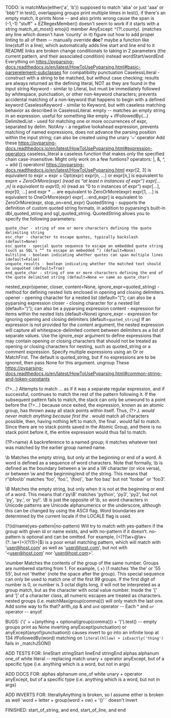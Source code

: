 TODO:
is matchMax(either('a', 'b')) supposed to match 'aba' or just 'aaa' or 'bbb'?
in test(), overlapping groups print multiple times
in test(), if there's an empty match, it prints None -- and also prints wrong cause the span is (-1,-1)
"stuff" + EZRegexMember() doesn't seem to work if it starts with a string
match_at_most()
emoji() member
AnyExcept: ^(?!.*county).* (matches any line which doesn't have 'county' in it)
figure out how to add proper linting to all of them -- manually override __doc__?
maybe a function like line(stuff in a line), which automatically adds line start and line end to it
README links are broken
change conditionals to taking in 2 parameters (the current pattern, and their associated condition) instead
wordStart/wordEnd
Everything on https://pyparsing-docs.readthedocs.io/en/latest/HowToUsePyparsing.html#basic-parserelement-subclasses for compatibility
punctuation
CaselessLiteral - construct with a string to be matched, but without case checking; results are always returned as the defining literal, NOT as they are found in the input string
Keyword - similar to Literal, but must be immediately followed by whitespace, punctuation, or other non-keyword characters; prevents accidental matching of a non-keyword that happens to begin with a defined keyword
CaselessKeyword - similar to Keyword, but with caseless matching behavior as described in CaselessLiteral.
empty -- matches an empty string in an expression. useful for something like empty + ifFollowedBy(...)
DelimitedList - used for matching one or more occurrences of expr, separated by delim.
NotAny - a negative lookahead expression, prevents matching of named expressions, does not advance the parsing position within the input string; can also be created using the unary ‘~’ operator
Add these https://pyparsing-docs.readthedocs.io/en/latest/HowToUsePyparsing.html#expression-operators
caseless_literal
a caseless function that makes only the specified chain case-insensitive. Might only work on a few funtions?
operators: |, &, ^, ~
add [] operators!
    https://pyparsing-docs.readthedocs.io/en/latest/HowToUsePyparsing.html
    expr[2, 3] is equivalent to expr + expr + Opt(expr)
    expr[n, ...] or expr[n,] is equivalent to expr*n + ZeroOrMore(expr) (read as “at least n instances of expr”)
    expr[... ,n] is equivalent to expr*(0, n) (read as “0 to n instances of expr”)
    expr[...], expr[0, ...] and expr * ... are equivalent to ZeroOrMore(expr)
    expr[1, ...] is equivalent to OneOrMore(expr)
    expr[...:end_expr] is equivalent to ZeroOrMore(expr, stop_on=end_expr)
QuotedString - supports the definition of custom quoted string formats, in addition to pyparsing’s built-in dbl_quoted_string and sgl_quoted_string. QuotedString allows you to specify the following parameters:

    quote_char - string of one or more characters defining the quote delimiting string
    esc_char - character to escape quotes, typically backslash (default=None)
    esc_quote - special quote sequence to escape an embedded quote string (such as SQL’s “” to escape an embedded “) (default=None)
    multiline - boolean indicating whether quotes can span multiple lines (default=False)
    unquote_results - boolean indicating whether the matched text should be unquoted (default=True)
    end_quote_char - string of one or more characters defining the end of the quote delimited string (default=None => same as quote_char)
nested_expr(opener, closer, content=None, ignore_expr=quoted_string) - method for defining nested lists enclosed in opening and closing delimiters.
    opener - opening character for a nested list (default=”(“); can also be a pyparsing expression
    closer - closing character for a nested list (default=”)”); can also be a pyparsing expression
    content - expression for items within the nested lists (default=None)
    ignore_expr - expression for ignoring opening and closing delimiters (default=``quoted_string``)
    If an expression is not provided for the content argument, the nested expression will capture all whitespace-delimited content between delimiters as a list of separate values.
    Use the ignore_expr argument to define expressions that may contain opening or closing characters that should not be treated as opening or closing characters for nesting, such as quoted_string or a comment expression. Specify multiple expressions using an Or or MatchFirst. The default is quoted_string, but if no expressions are to be ignored, then pass None for this argument.
ungroup
These https://pyparsing-docs.readthedocs.io/en/latest/HowToUsePyparsing.html#common-string-and-token-constants


(?>...)
Attempts to match ... as if it was a separate regular expression, and if successful, continues to match the rest of the pattern following it. If the subsequent pattern fails to match, the stack can only be unwound to a point before the (?>...) because once exited, the expression, known as an atomic group, has thrown away all stack points within itself. Thus, (?>.*). would never match anything because first the .* would match all characters possible, then, having nothing left to match, the final . would fail to match. Since there are no stack points saved in the Atomic Group, and there is no stack point before it, the entire expression would thus fail to match.

(?P=name)
A backreference to a named group; it matches whatever text was matched by the earlier group named name.

\b
Matches the empty string, but only at the beginning or end of a word. A word is defined as a sequence of word characters. Note that formally, \b is defined as the boundary between a \w and a \W character (or vice versa), or between \w and the beginning/end of the string. This means that r'\bfoo\b' matches 'foo', 'foo.', '(foo)', 'bar foo baz' but not 'foobar' or 'foo3'.

\B
Matches the empty string, but only when it is not at the beginning or end of a word. This means that r'py\B' matches 'python', 'py3', 'py2', but not 'py', 'py.', or 'py!'. \B is just the opposite of \b, so word characters in Unicode patterns are Unicode alphanumerics or the underscore, although this can be changed by using the ASCII flag. Word boundaries are determined by the current locale if the LOCALE flag is used.

(?(id/name)yes-pattern|no-pattern)
Will try to match with yes-pattern if the group with given id or name exists, and with no-pattern if it doesn’t. no-pattern is optional and can be omitted. For example, (<)?(\w+@\w+(?:\.\w+)+)(?(1)>|$) is a poor email matching pattern, which will match with '<user@host.com>' as well as 'user@host.com', but not with '<user@host.com' nor 'user@host.com>'.

\number
Matches the contents of the group of the same number. Groups are numbered starting from 1. For example, (.+) \1 matches 'the the' or '55 55', but not 'thethe' (note the space after the group). This special sequence can only be used to match one of the first 99 groups. If the first digit of number is 0, or number is 3 octal digits long, it will not be interpreted as a group match, but as the character with octal value number. Inside the '[' and ']' of a character class, all numeric escapes are treated as characters.
nested groups (i.e. matchMax(group(comma))) will only match the last one. Add some way to fix that?
arith_op
& and `and` operator -- Each
^ and `or` operator -- anyof


BUGS:
('(' + +(anything + optional(group(comma))) + ')').test() -- empty groups print as None
inverting anyExcept(punctuation) or anyExcept(anyof(punctuation)) causes invert to go into an infinite loop at 134
ifFollowedBy(word) matching on `literal(hllow) + isExactly('thing')` fails in _matchJSON()

ADD TESTS FOR:
lineStart
stringStart
lineEnd
stringEnd
alphas
alphanum
one_of
white
literal -- replacing match
unary + operator
anyExcept, but of a specific type (i.e. anything which is a word, but not in args)

ADD DOCS FOR:
alphas
alphanum
one_of
white
unary + operator
anyExcept, but of a specific type (i.e. anything which is a word, but not in args)

ADD INVERTS FOR:
literallyAnything is broken, so I assume either is broken as well
`word + letter + group(word + ow) + '()'`` doesn't invert

FINISHED:
start_of_string, and end, start_of_line, and end
